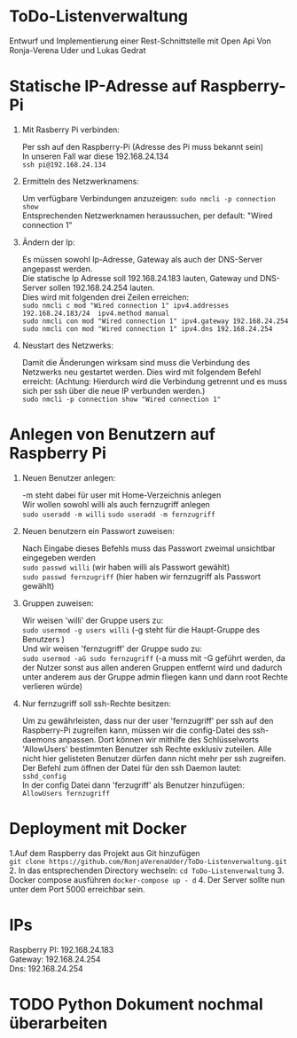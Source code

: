 # ToDo-Listenverwaltung
Entwurf und Implementierung einer Rest-Schnittstelle mit Open Api
Von Ronja-Verena Uder und Lukas Gedrat

# Statische IP-Adresse auf Raspberry-Pi
1. Mit Rasberry Pi verbinden:

   Per ssh auf den Raspberry-Pi (Adresse des Pi muss bekannt sein)     
   In unseren Fall war diese 192.168.24.134  
   `ssh pi@192.168.24.134`  
2. Ermitteln des Netzwerknamens:  

   Um verfügbare Verbindungen anzuzeigen: `sudo nmcli -p connection show`  
   Entsprechenden Netzwerknamen heraussuchen, per default: "Wired connection 1"  
3. Ändern der Ip: 

   Es müssen sowohl Ip-Adresse, Gateway als auch der DNS-Server angepasst werden.  
   Die statische Ip Adresse soll 192.168.24.183 lauten, Gateway und DNS-Server sollen 192.168.24.254 lauten.  
   Dies wird mit folgenden drei Zeilen erreichen:  
   `sudo nmcli c mod "Wired connection 1" ipv4.addresses 192.168.24.183/24  ipv4.method manual`  
   `sudo nmcli con mod "Wired connection 1" ipv4.gateway 192.168.24.254`  
   `sudo nmcli con mod "Wired connection 1" ipv4.dns 192.168.24.254`  
4. Neustart des Netzwerks:  

   
   Damit die Änderungen wirksam sind muss die Verbindung des Netzwerks neu gestartet werden.
   Dies wird mit folgendem Befehl erreicht:
   (Achtung: Hierdurch wird die Verbindung getrennt und es muss sich per ssh über die neue IP verbunden werden.)  
   `sudo nmcli -p connection show "Wired connection 1"`

# Anlegen von Benutzern auf Raspberry Pi  
1. Neuen Benutzer anlegen:  

   -m steht dabei für user mit Home-Verzeichnis anlegen  
   Wir wollen sowohl willi als auch fernzugriff anlegen  
   `sudo useradd -m willi`
   `sudo useradd -m fernzugriff`

2. Neuen benutzern ein Passwort zuweisen: 

   Nach Eingabe dieses Befehls muss das Passwort zweimal unsichtbar eingegeben werden  
   `sudo passwd willi` (wir haben willi als Passwort gewählt)  
   `sudo passwd fernzugriff` (hier haben wir fernzugriff als Passwort gewählt)

3. Gruppen zuweisen: 

   Wir weisen 'willi' der Gruppe users zu:  
   `sudo usermod -g users willi` (-g steht für die Haupt-Gruppe des Benutzers )  
   Und wir weisen 'fernzugriff' der Gruppe sudo zu:  
   `sudo usermod -aG sudo fernzugriff` (-a muss mit -G geführt werden, da der Nutzer sonst aus allen anderen Gruppen entfernt wird und dadurch unter anderem aus der Gruppe admin fliegen kann und dann root Rechte verlieren würde)

4. Nur fernzugriff soll ssh-Rechte besitzen:  

   Um zu gewährleisten, dass nur der user 'fernzugriff' per ssh auf den Raspberry-Pi zugreifen kann, müssen wir die config-Datei des ssh-daemons anpassen. Dort können wir mithilfe des Schlüsselworts 'AllowUsers' bestimmten Benutzer ssh Rechte exklusiv zuteilen. Alle nicht hier gelisteten Benutzer dürfen dann nicht mehr per ssh zugreifen.  
   Der Befehl zum öffnen der Datei für den ssh Daemon lautet:  
   `sshd_config`  
   In der config Datei dann 'ferzugriff' als Benutzer hinzufügen:  
   `AllowUsers fernzugriff`

# Deployment mit Docker  
1.Auf dem Raspberry das Projekt aus Git hinzufügen  
   `git clone https://github.com/RonjaVerenaUder/ToDo-Listenverwaltung.git` 
2. In das entsprechenden Directory wechseln: 
   `cd ToDo-Listenverwaltung`
3. Docker compose ausführen
   `docker-compose up - d`
4. Der Server sollte nun unter dem Port 5000 erreichbar sein.

# IPs 
Raspberry PI: 192.168.24.183  
Gateway: 192.168.24.254  
Dns: 192.168.24.254  
# TODO Python Dokument nochmal überarbeiten
